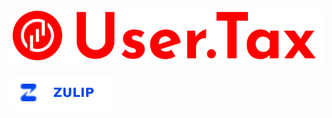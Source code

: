 [![مستخدم. ضريبة](https://raw.githubusercontent.com/user-tax/user.tax-img/main/f/logo-txt.svg)](https://user.tax)

[![الزوليب](https://raw.githubusercontent.com/user-tax/user.tax-img/main/f/Zulip.svg)](https://user-tax.zulipchat.com)